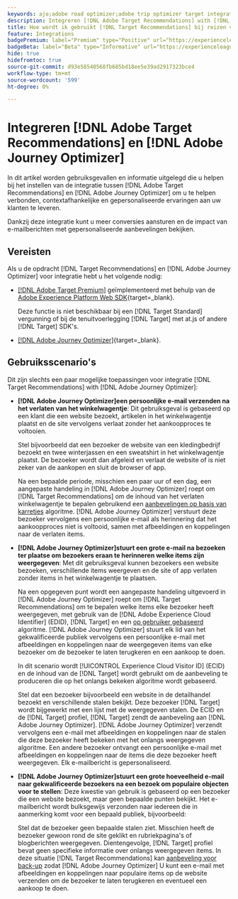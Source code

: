 ```yaml
---
keywords: ajo;adobe road optimizer;adobe trip optimizer target integration;aanbevelingen;target recommendations;integration
description: Integreren [!DNL Adobe Target Recommendations] with [!DNL Adobe Journey Optimizer].
title: Hoe wordt ik gebruikt [!DNL Target Recommendations] bij reizen van klanten met [!DNL Adobe Journey Optimizer]?
feature: Integrations
badgePremium: label="Premium" type="Positive" url="https://experienceleague.adobe.com/docs/target/using/introduction/intro.html?lang=en#premium newtab=true" tooltip="Zie wat er in Target Premium is opgenomen."
badgeBeta: label="Beta" type="Informative" url="https://experienceleague.adobe.com/docs/target/using/introduction/intro.html#beta newtab=true" tooltip="Wat zijn bètafuncties in [!DNL Adobe Target]."
hide: true
hidefromtoc: true
source-git-commit: d93e58540568fb685bd18ee5e39ad2917323bce4
workflow-type: tm+mt
source-wordcount: '599'
ht-degree: 0%

---
```


# Integreren [!DNL Adobe Target Recommendations] en [!DNL Adobe Journey Optimizer]

In dit artikel worden gebruiksgevallen en informatie uitgelegd die u helpen bij het instellen van de integratie tussen [!DNL Adobe Target Recommendations] en [!DNL Adobe Journey Optimizer] om u te helpen verbonden, contextafhankelijke en gepersonaliseerde ervaringen aan uw klanten te leveren.

Dankzij deze integratie kunt u meer conversies aansturen en de impact van e-mailberichten met gepersonaliseerde aanbevelingen bekijken.

## Vereisten

Als u de opdracht [!DNL Target Recommendations] en [!DNL Adobe Journey Optimizer] voor integratie hebt u het volgende nodig:

* [[!DNL Adobe Target Premium]](/help/main/c-intro/intro.md#premium) geïmplementeerd met behulp van de [Adobe Experience Platform Web SDK](https://experienceleague.adobe.com/docs/target-dev/developer/client-side/aep-web-sdk.html){target=_blank}.

  Deze functie is niet beschikbaar bij een [!DNL Target Standard] vergunning of bij de tenuitvoerlegging [!DNL Target] met at.js of andere [!DNL Target] SDK&#39;s.

* [[!DNL Adobe Journey Optimizer]](https://experienceleague.adobe.com/docs/journey-optimizer/using/ajo-home.html){target=_blank}.

## Gebruiksscenario&#39;s

Dit zijn slechts een paar mogelijke toepassingen voor integratie [!DNL Target Recommendations] with [!DNL Adobe Journey Optimizer]:

* **[!DNL Adobe Journey Optimizer]een persoonlijke e-mail verzenden na het verlaten van het winkelwagentje**: Dit gebruiksgeval is gebaseerd op een klant die een website bezoekt, artikelen in het winkelwagentje plaatst en de site vervolgens verlaat zonder het aankoopproces te voltooien.

  Stel bijvoorbeeld dat een bezoeker de website van een kledingbedrijf bezoekt en twee winterjassen en een sweatshirt in het winkelwagentje plaatst. De bezoeker wordt dan afgeleid en verlaat de website of is niet zeker van de aankopen en sluit de browser of app.

  Na een bepaalde periode, misschien een paar uur of een dag, een aangepaste handeling in [!DNL Adobe Journey Optimizer] roept om [!DNL Target Recommendations] om de inhoud van het verlaten winkelwagentje te bepalen gebruikend een [aanbevelingen op basis van karretjes](/help/main/c-recommendations/c-algorithms/base-the-recommendation-on-a-recommendation-key.md) algoritme. [!DNL Adobe Journey Optimizer] verstuurt deze bezoeker vervolgens een persoonlijke e-mail als herinnering dat het aankoopproces niet is voltooid, samen met afbeeldingen en koppelingen naar de verlaten items.

* **[!DNL Adobe Journey Optimizer]stuurt een grote e-mail na bezoeken ter plaatse om bezoekers eraan te herinneren welke items zijn weergegeven**: Met dit gebruiksgeval kunnen bezoekers een website bezoeken, verschillende items weergeven en de site of app verlaten zonder items in het winkelwagentje te plaatsen.

  Na een opgegeven punt wordt een aangepaste handeling uitgevoerd in [!DNL Adobe Journey Optimizer] roept om [!DNL Target Recommendations] om te bepalen welke items elke bezoeker heeft weergegeven, met gebruik van de [!DNL Adobe Experience Cloud Identifier] (EDID), [!DNL Target] en een [op gebruiker gebaseerd](/help/main/c-recommendations/c-algorithms/base-the-recommendation-on-a-recommendation-key.md) algoritme. [!DNL Adobe Journey Optimizer] stuurt elk lid van het gekwalificeerde publiek vervolgens een persoonlijke e-mail met afbeeldingen en koppelingen naar de weergegeven items van elke bezoeker om de bezoeker te laten terugkeren en een aankoop te doen.

  In dit scenario wordt [!UICONTROL Experience Cloud Visitor ID] (ECID) en de inhoud van de [!DNL Target] wordt gebruikt om de aanbeveling te produceren die op het onlangs bekeken algoritme wordt gebaseerd.

  Stel dat een bezoeker bijvoorbeeld een website in de detailhandel bezoekt en verschillende stalen bekijkt. Deze bezoeker [!DNL Target] wordt bijgewerkt met een lijst met de weergegeven stalen. De ECID en de [!DNL Target] profiel, [!DNL Target] zendt de aanbeveling aan [!DNL Adobe Journey Optimizer]. [!DNL Adobe Journey Optimizer] verzendt vervolgens een e-mail met afbeeldingen en koppelingen naar de stalen die deze bezoeker heeft bekeken met het onlangs weergegeven algoritme. Een andere bezoeker ontvangt een persoonlijke e-mail met afbeeldingen en koppelingen naar de items die deze bezoeker heeft weergegeven. Elk e-mailbericht is gepersonaliseerd.

* **[!DNL Adobe Journey Optimizer]stuurt een grote hoeveelheid e-mail naar gekwalificeerde bezoekers na een bezoek om populaire objecten voor te stellen**: Deze kwestie van gebruik is gebaseerd op een bezoeker die een website bezoekt, maar geen bepaalde punten bekijkt. Het e-mailbericht wordt bulksgewijs verzonden naar iedereen die in aanmerking komt voor een bepaald publiek, bijvoorbeeld:

  Stel dat de bezoeker geen bepaalde stalen ziet. Misschien heeft de bezoeker gewoon rond de site geklikt en rubriekpagina&#39;s of blogberichten weergegeven. Dientengevolge, [!DNL Target] profiel bevat geen specifieke informatie over onlangs weergegeven items. In deze situatie [!DNL Target Recommendations] kan [aanbeveling voor back-up](/help/main/c-recommendations/c-algorithms/backup-recs.md) zodat [!DNL Adobe Journey Optimizer] U kunt een e-mail met afbeeldingen en koppelingen naar populaire items op de website verzenden om de bezoeker te laten terugkeren en eventueel een aankoop te doen.


